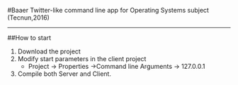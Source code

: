 
#Baaer
Twitter-like command line app for Operating Systems subject (Tecnun,2016)  
<hr>


##How to start

1. Download the project
2. Modify start parameters in the client project
    + Project -> Properties ->Command line Arguments -> 127.0.0.1
3. Compile both Server and Client.